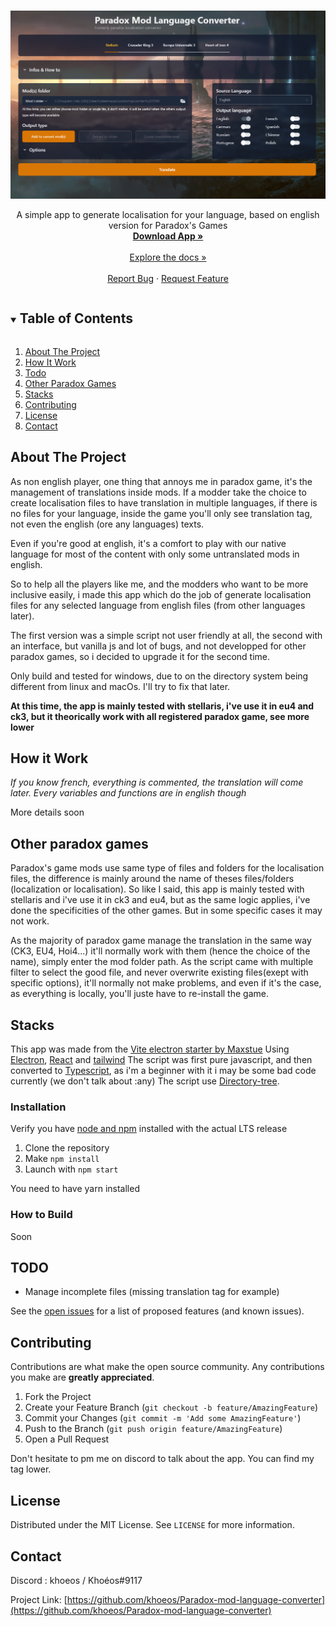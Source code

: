 <!-- PROJECT LOGO -->
<br />
<p align="center">
  <a href="https://github.com/khoeos/Paradox-mod-language-converter">
    <img src="https://github.com/khoeos/Paradox-mod-language-converter/blob/main/Screenshot.png?raw=true" alt="Logo">
  </a>

  <p align="center">
    A simple app to generate localisation for your language, based on english version for Paradox's Games
    <br />
    <a href="https://github.com/khoeos/Paradox-mod-language-converter/releases"><strong>Download App »</strong></a>
    <br/>
    <br/>
    <a href="https://github.com/khoeos/Paradox-mod-language-converter">Explore the docs »</a>
    <br />
    <br />
    <a href="https://github.com/khoeos/Paradox-mod-language-converter/issues">Report Bug</a>
    ·
    <a href="https://github.com/khoeos/Paradox-mod-language-converter/issues">Request Feature</a>
  </p>
</p>

<!-- TABLE OF CONTENTS -->
<details open="open">
  <summary><h2 style="display: inline-block">Table of Contents</h2></summary>
  <ol>
    <li>
      <a href="#about-the-project">About The Project</a>
    </li>
    <li>
      <a href="#how-it-work">How It Work</a>
    </li>
    <li><a href="#todo">Todo</a></li>
    <li><a href="#other-paradox-games">Other Paradox Games</a></li>
    <li><a href="#stacks">Stacks</a></li>
    <li><a href="#contributing">Contributing</a></li>
    <li><a href="#license">License</a></li>
    <li><a href="#contact">Contact</a></li>
  </ol>
</details>

<!-- ABOUT THE PROJECT -->

## About The Project

As non english player, one thing that annoys me in paradox game, it's the management of translations inside mods. If a modder take the choice to create localisation files to have translation in multiple languages, if there is no files for your language, inside the game you'll only see translation tag, not even the english (ore any languages) texts.

Even if you're good at english, it's a comfort to play with our native language for most of the content with only some untranslated mods in english.

So to help all the players like me, and the modders who want to be more inclusive easily, i made this app which do the job of generate localisation files for any selected language from english files (from other languages later).

The first version was a simple script not user friendly at all, the second with an interface, but vanilla js and lot of bugs, and not developped for other paradox games, so i decided to upgrade it for the second time.

Only build and tested for windows, due to on the directory system being different from linux and macOs. I'll try to fix that later.

**At this time, the app is mainly tested with stellaris, i've use it in eu4 and ck3, but it theorically work with all registered paradox game, see more lower**

<!-- HOW IT WORK -->

## How it Work

_If you know french, everything is commented, the translation will come later. Every variables and functions are in english though_

More details soon

<!-- OTHER PARADOX GAMES -->

## Other paradox games

Paradox's game mods use same type of files and folders for the localisation files, the difference is mainly around the name of theses files/folders (localization or localisation). So like I said, this app is mainly tested with stellaris and i've use it in ck3 and eu4, but as the same logic applies, i've done the specificities of the other games. But in some specific cases it may not work.

As the majority of paradox game manage the translation in the same way (CK3, EU4, Hoi4...) it'll normally work with them (hence the choice of the name), simply enter the mod folder path.
As the script came with multiple filter to select the good file, and never overwrite existing files(exept with specific options), it'll normally not make problems, and even if it's the case, as everything is locally, you'll juste have to re-install the game.

<!-- Stacks -->

## Stacks

This app was made from the [Vite electron starter by Maxstue](https://github.com/maxstue/vite-reactts-electron-starter)
Using [Electron](https://www.electronjs.org/), [React](https://fr.reactjs.org/) and [tailwind](https://tailwindcss.com/)
The script was first pure javascript, and then converted to [Typescript](), as i'm a beginner with it i may be some bad code currently (we don't talk about :any)
The script use [Directory-tree](https://www.npmjs.com/package/directory-tree).

### Installation

Verify you have [node and npm](https://nodejs.org/en/download/) installed with the actual LTS release

1. Clone the repository
2. Make `npm install`
3. Launch with `npm start`

You need to have yarn installed

### How to Build

Soon

<!-- TODO -->

## TODO

- Manage incomplete files (missing translation tag for example)

See the [open issues](https://github.com/Khoeos/Paradox-mod-localisation-converter/issues) for a list of proposed features (and known issues).

<!-- CONTRIBUTING -->

## Contributing

Contributions are what make the open source community. Any contributions you make are **greatly appreciated**.

1. Fork the Project
2. Create your Feature Branch (`git checkout -b feature/AmazingFeature`)
3. Commit your Changes (`git commit -m 'Add some AmazingFeature'`)
4. Push to the Branch (`git push origin feature/AmazingFeature`)
5. Open a Pull Request

Don't hesitate to pm me on discord to talk about the app. You can find my tag lower.

<!-- LICENSE -->

## License

Distributed under the MIT License. See `LICENSE` for more information.

<!-- CONTACT -->

## Contact

Discord : khoeos / Khoéos#9117

Project Link: [https://github.com/khoeos/Paradox-mod-language-converter](https://github.com/khoeos/Paradox-mod-language-converter)

<!-- MARKDOWN LINKS & IMAGES -->
<!-- https://www.markdownguide.org/basic-syntax/#reference-style-links -->

[contributors-shield]: https://img.shields.io/github/contributors/Khoeos/repo.svg?style=for-the-badge
[contributors-url]: https://github.com/Khoeos/Paradox-mod-language-converter/graphs/contributors
[forks-shield]: https://img.shields.io/github/forks/Khoeos/repo.svg?style=for-the-badge
[forks-url]: https://github.com/Khoeos/Paradox-mod-language-converter/network/members
[stars-shield]: https://img.shields.io/github/stars/Khoeos/repo.svg?style=for-the-badge
[stars-url]: https://github.com/Khoeos/Paradox-mod-language-converter/stargazers
[issues-shield]: https://img.shields.io/github/issues/Khoeos/repo.svg?style=for-the-badge
[issues-url]: https://github.com/Khoeos/Paradox-mod-language-converter/issues
[license-shield]: https://img.shields.io/github/license/Khoeos/repo.svg?style=for-the-badge
[license-url]: https://github.com/Khoeos/Paradox-mod-language-converter/blob/master/LICENSE.txt
[linkedin-shield]: https://img.shields.io/badge/-LinkedIn-black.svg?style=for-the-badge&logo=linkedin&colorB=555
[linkedin-url]: https://linkedin.com/in/Khoeos
